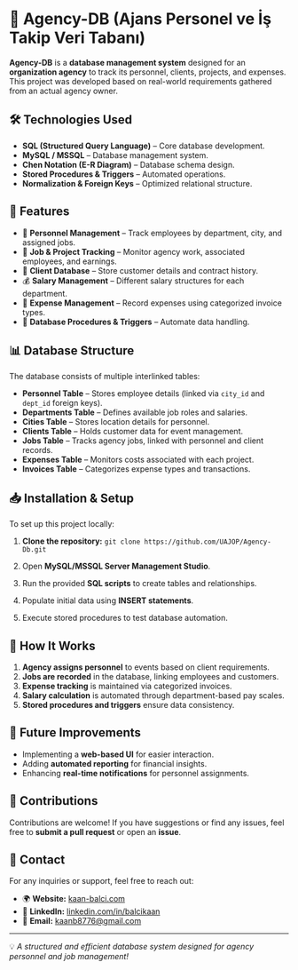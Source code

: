 # 🏢 Agency-DB (Ajans Personel ve İş Takip Veri Tabanı)

**Agency-DB** is a **database management system** designed for an **organization agency** to track its personnel, clients, projects, and expenses. This project was developed based on real-world requirements gathered from an actual agency owner.

## 🛠 Technologies Used
- **SQL (Structured Query Language)** – Core database development.
- **MySQL / MSSQL** – Database management system.
- **Chen Notation (E-R Diagram)** – Database schema design.
- **Stored Procedures & Triggers** – Automated operations.
- **Normalization & Foreign Keys** – Optimized relational structure.

## 📌 Features
- 👥 **Personnel Management** – Track employees by department, city, and assigned jobs.
- 💼 **Job & Project Tracking** – Monitor agency work, associated employees, and earnings.
- 🏢 **Client Database** – Store customer details and contract history.
- 💰 **Salary Management** – Different salary structures for each department.
- 📄 **Expense Management** – Record expenses using categorized invoice types.
- 🔄 **Database Procedures & Triggers** – Automate data handling.

## 📊 Database Structure
The database consists of multiple interlinked tables:
- **Personnel Table** – Stores employee details (linked via `city_id` and `dept_id` foreign keys).
- **Departments Table** – Defines available job roles and salaries.
- **Cities Table** – Stores location details for personnel.
- **Clients Table** – Holds customer data for event management.
- **Jobs Table** – Tracks agency jobs, linked with personnel and client records.
- **Expenses Table** – Monitors costs associated with each project.
- **Invoices Table** – Categorizes expense types and transactions.

## 📥 Installation & Setup
To set up this project locally:

1. **Clone the repository:**
   `git clone https://github.com/UAJOP/Agency-Db.git`
   
2. Open **MySQL/MSSQL Server Management Studio**.

3. Run the provided **SQL scripts** to create tables and relationships.

4. Populate initial data using **INSERT statements**.

5. Execute stored procedures to test database automation.

## 📌 How It Works
1. **Agency assigns personnel** to events based on client requirements.
2. **Jobs are recorded** in the database, linking employees and customers.
3. **Expense tracking** is maintained via categorized invoices.
4. **Salary calculation** is automated through department-based pay scales.
5. **Stored procedures and triggers** ensure data consistency.

## 🔧 Future Improvements
- Implementing a **web-based UI** for easier interaction.
- Adding **automated reporting** for financial insights.
- Enhancing **real-time notifications** for personnel assignments.

## 🤝 Contributions
Contributions are welcome! If you have suggestions or find any issues, feel free to **submit a pull request** or open an **issue**.

## 📩 Contact
For any inquiries or support, feel free to reach out:

- 🌍 **Website:** [kaan-balci.com](https://kaan-balci.com)
- 🔗 **LinkedIn:** [linkedin.com/in/balcikaan](https://www.linkedin.com/in/balcikaan/)
- 📧 **Email:** [kaanb8776@gmail.com](mailto:kaanb8776@gmail.com)

---

💡 *A structured and efficient database system designed for agency personnel and job management!*
